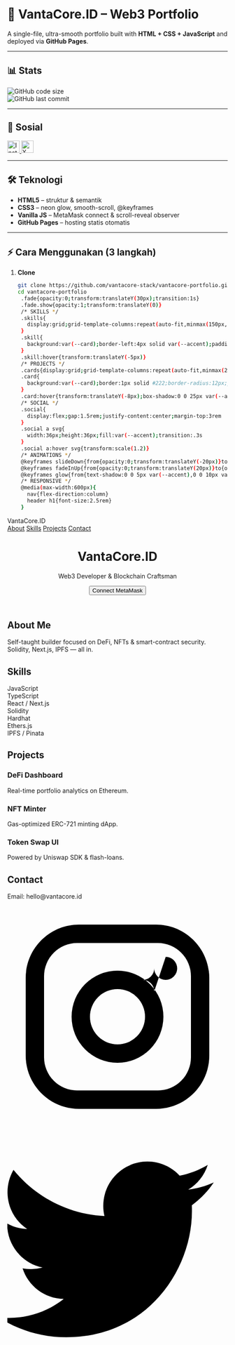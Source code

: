 # 🚀 VantaCore.ID – Web3 Portfolio  
A single-file, ultra-smooth portfolio built with **HTML + CSS + JavaScript** and deployed via **GitHub Pages**.

---

## 📊 Stats
![GitHub code size](https://img.shields.io/github/languages/code-size/vantacore-stack/vantacore-portfolio?style=flat-square&color=00ffe7)  
![GitHub last commit](https://img.shields.io/github/last-commit/vantacore-stack/vantacore-portfolio?style=flat-square&color=00ffe7)

---

## 📱 Sosial
<a href="https://www.instagram.com/ventacore.ld" target="_blank">
  <img src="https://cdn.jsdelivr.net/gh/devicons/devicon/icons/instagram/instagram-original.svg" alt="Instagram" width="28" height="28">
</a>
<a href="https://x.com/vantacore_" target="_blank">
  <img src="https://cdn.jsdelivr.net/gh/devicons/devicon/icons/twitter/twitter-original.svg" alt="X" width="28" height="28">
</a>

---

## 🛠️ Teknologi
- **HTML5**  – struktur & semantik  
- **CSS3**   – neon glow, smooth-scroll, @keyframes  
- **Vanilla JS** – MetaMask connect & scroll-reveal observer  
- **GitHub Pages** – hosting statis otomatis

---

## ⚡ Cara Menggunakan (3 langkah)
1. **Clone**  
   ```bash
   git clone https://github.com/vantacore-stack/vantacore-portfolio.git
   cd vantacore-portfolio
    .fade{opacity:0;transform:translateY(30px);transition:1s}
    .fade.show{opacity:1;transform:translateY(0)}
    /* SKILLS */
    .skills{
      display:grid;grid-template-columns:repeat(auto-fit,minmax(150px,1fr));gap:1rem
    }
    .skill{
      background:var(--card);border-left:4px solid var(--accent);padding:1rem;border-radius:6px;font-weight:500;transition:.3s
    }
    .skill:hover{transform:translateY(-5px)}
    /* PROJECTS */
    .cards{display:grid;grid-template-columns:repeat(auto-fit,minmax(280px,1fr));gap:1.5rem}
    .card{
      background:var(--card);border:1px solid #222;border-radius:12px;padding:2rem;transition:.3s
    }
    .card:hover{transform:translateY(-8px);box-shadow:0 0 25px var(--accent)}
    /* SOCIAL */
    .social{
      display:flex;gap:1.5rem;justify-content:center;margin-top:3rem
    }
    .social a svg{
      width:36px;height:36px;fill:var(--accent);transition:.3s
    }
    .social a:hover svg{transform:scale(1.2)}
    /* ANIMATIONS */
    @keyframes slideDown{from{opacity:0;transform:translateY(-20px)}to{opacity:1;transform:translateY(0)}}
    @keyframes fadeInUp{from{opacity:0;transform:translateY(20px)}to{opacity:1;transform:translateY(0)}}
    @keyframes glow{from{text-shadow:0 0 5px var(--accent),0 0 10px var(--accent)}to{text-shadow:0 0 10px var(--accent),0 0 20px var(--accent)}}
    /* RESPONSIVE */
    @media(max-width:600px){
      nav{flex-direction:column}
      header h1{font-size:2.5rem}
    }
  </style>
</head>
<body>

<nav>
  <span class="logo">VantaCore.ID</span>
  <div>
    <a href="#about">About</a>
    <a href="#skills">Skills</a>
    <a href="#projects">Projects</a>
    <a href="#contact">Contact</a>
  </div>
</nav>

<header>
  <h1>VantaCore.ID</h1>
  <p>Web3 Developer & Blockchain Craftsman</p>
  <button class="btn" onclick="connectWallet()">Connect MetaMask</button>
  <p id="wallet"></p>
</header>

<section id="about" class="fade">
  <h2>About Me</h2>
  <p>Self-taught builder focused on DeFi, NFTs & smart-contract security. Solidity, Next.js, IPFS — all in.</p>
</section>

<section id="skills" class="fade">
  <h2>Skills</h2>
  <div class="skills">
    <div class="skill">JavaScript</div>
    <div class="skill">TypeScript</div>
    <div class="skill">React / Next.js</div>
    <div class="skill">Solidity</div>
    <div class="skill">Hardhat</div>
    <div class="skill">Ethers.js</div>
    <div class="skill">IPFS / Pinata</div>
  </div>
</section>

<section id="projects" class="fade">
  <h2>Projects</h2>
  <div class="cards">
    <div class="card"><h3>DeFi Dashboard</h3><p>Real-time portfolio analytics on Ethereum.</p></div>
    <div class="card"><h3>NFT Minter</h3><p>Gas-optimized ERC-721 minting dApp.</p></div>
    <div class="card"><h3>Token Swap UI</h3><p>Powered by Uniswap SDK & flash-loans.</p></div>
  </div>
</section>

<section id="contact" class="fade">
  <h2>Contact</h2>
  <p>Email: hello@vantacore.id</p>
</section>

<div class="social">
  <!-- Instagram SVG -->
  <a href="https://www.instagram.com/ventacore.ld" target="_blank">
    <svg viewBox="0 0 24 24"><path d="M7.8 2h8.4C19.4 2 22 4.6 22 7.8v8.4c0 3.2-2.6 5.8-5.8 5.8H7.8C4.6 22 2 19.4 2 16.2V7.8C2 4.6 4.6 2 7.8 2m-.2 2A3.6 3.6 0 0 0 4 7.6v8.8A3.6 3.6 0 0 0 7.6 20h8.8a3.6 3.6 0 0 0 3.6-3.6V7.6A3.6 3.6 0 0 0 16.4 4H7.6m9.65 1.5a1.25 1.25 0 0 1 1.25 1.25A1.25 1.25 0 0 1 17.25 8 1.25 1.25 0 0 1 16 6.75 1.25 1.25 0 0 1 14.75 8 1.25 1.25 0 0 1 16 9.25M12 7a5 5 0 0 1 5 5 5 5 0 0 1-5 5 5 5 0 0 1-5-5 5 5 0 0 1 5-5m0 2a3 3 0 0 0-3 3 3 3 0 0 0 3 3 3 3 0 0 0 3-3 3 3 0 0 0-3-3z"/></svg>
  </a>
  <!-- X / Twitter SVG -->
  <a href="https://x.com/vantacore_" target="_blank">
    <svg viewBox="0 0 24 24"><path d="M22.46 6c-.85.38-1.78.64-2.75.76 1-.6 1.76-1.55 2.12-2.68-.93.55-1.96.95-3.06 1.17-.88-.94-2.13-1.53-3.51-1.53-2.66 0-4.81 2.16-4.81 4.81 0 .38.04.75.13 1.1-4-.2-7.54-2.11-9.91-5.01-.41.71-.65 1.54-.65 2.42 0 1.67.85 3.14 2.14 4-.79-.03-1.53-.24-2.18-.6v.06c0 2.33 1.66 4.28 3.86 4.72-.4.11-.83.17-1.27.17-.31 0-.61-.03-.91-.08.61 1.9 2.38 3.28 4.48 3.32-1.64 1.29-3.71 2.06-5.96 2.06-.39 0-.77-.02-1.15-.07 2.13 1.37 4.66 2.17 7.38 2.17 8.85 0 13.7-7.33 13.7-13.7 0-.21 0-.42-.01-.63.94-.68 1.75-1.53 2.4-2.5z"/></svg>
  </a>
</div>

<script>
  // MetaMask connect
  async function connectWallet() {
    if (!window.ethereum) return alert("Install MetaMask!");
    const acc = await window.ethereum.request({ method: "eth_requestAccounts" });
    document.getElementById('wallet').textContent = 'Connected: ' + acc[0];
  }

  // scroll reveal
  const faders = document.querySelectorAll('.fade');
  const observer = new IntersectionObserver(entries => {
    entries.forEach(entry => entry.target.classList.toggle('show', entry.isIntersecting));
  }, { threshold: 0.2 });
  faders.forEach(el => observer.observe(el));
</script>
</body>
</html>
